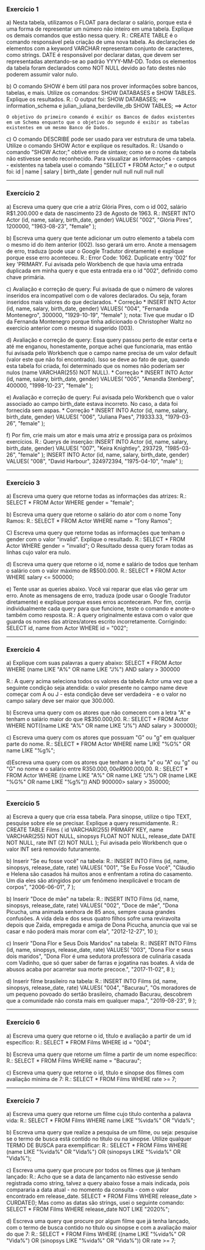 ### Exercício 1
a) Nesta tabela, utilizamos o FLOAT para declarar o salário, porque esta é uma forma de representar um número não inteiro em uma tabela. Explique os demais comandos que estão nessa query.
R.: CREATE TABLE é o comando responsável pela criação de uma nova tabela. 
    As declarações de elementos com a keyword VARCHAR representam conjunto de caracteres, como strings. 
    DATE é responsável por declarar datas, que devem ser representadas atentando-se ao padrão YYYY-MM-DD.
    Todos os elementos da tabela foram declarados como NOT NULL devido ao fato destes não poderem assumir valor nulo.

b) O comando SHOW é bem útil para nos prover informações sobre bancos, tabelas, e mais. Utilize os comandos: SHOW DATABASES e SHOW TABLES. Explique os resultados.
R.: O output foi:
        SHOW DATABASES; ==> information_schema e julian_juliana_berdeville_db
        SHOW TABLES; ==> Actor
        
    O objetivo do primeiro comando é exibir os Bancos de dados existentes em um Schema enquanto que o objetivo do segundo é exibir as tabelas existentes em um mesmo Banco de Dados.

c) O comando DESCRIBE pode ser usado para ver estrutura de uma tabela. Utilize o comando SHOW Actor e explique os resultados.
R.: Usando o comando "SHOW Actor;" obtive erro de sintaxe; como se o nome da tabela não estivesse sendo reconhecido. Para visualizar as informações - campos - existentes na tabela usei o comando "SELECT * FROM Actor;" e o output foi:
    id  |  name  |  salary  |  birth_date  |  gender
  null    null      null         null          null
  
 ---------------------------------------------------------------------------
 
### Exercício 2
a) Escreva uma query que crie a atriz Glória Pires, com o id 002, salário R$1.200.000 e data de nascimento 23 de Agosto de 1963.
R.: INSERT INTO Actor (id, name, salary, birth_date, gender)
    VALUES(
	        "002",
            "Glória Pires",
	        1200000,
            "1963-08-23",
            "female"
        );


b) Escreva uma query que tente adicionar um outro elemento a tabela com o mesmo id do item anterior (002). Isso gerará um erro. Anote a mensagem de erro, traduza (pode usar o Google Tradutor diretamente) e explique porque esse erro aconteceu.
R.: Error Code: 1062. Duplicate entry '002' for key 'PRIMARY.
    Fui avisada pelo Workbench de que havia uma entrada duplicada em minha query e que esta entrada era o id "002", definido como chave primária.
    
c) Avaliação e correção de query:
    Fui avisada de que o número de valores inseridos era incompatível com o de valores declarados. Ou seja, foram inseridos mais valores do que declarados.
        * Correção *
            INSERT INTO Actor (id, name, salary, birth_date, gender)
                    VALUES(
                            "004", 
                            "Fernanda Montenegro",
                            300000,
                            "1929-10-19", 
                            "female"
                        );
        nota: Tive que mudar o ID da Fernanda Montenegro porque tinha adicionado o Christopher Waltz no exercício anterior com o mesmo id sugerido (003).

d) Avaliação e correção de query:
    Essa query passou perto de estar certa e até me enganou, honestamente, porque achei que funcionaria, mas então fui avisada pelo Workbench que o campo name precisa de um valor default (valor este que não foi encontrado). Isso se deve ao fato de que, quando esta tabela foi criada, foi determinado que os nomes não poderiam ser nulos (name VARCHAR(255) NOT NULL). 
        * Correção *
            INSERT INTO Actor (id, name, salary, birth_date, gender)
                VALUES(
                        "005",
                        "Amandla Stenberg",
                        400000,
                        "1998-10-23", 
                        "female"
                    );
                    
e) Avaliação e correção de query:
    Fui avisada pelo Workbench que o valor associado ao campo birth_date estava incorreto. No caso, a data foi fornecida sem aspas. 
     * Correção *
     INSERT INTO Actor (id, name, salary, birth_date, gender)
            VALUES(
                    "006", 
                    "Juliana Paes",
                    719333.33,
                    "1979-03-26", 
                    "female"
                );
                
f) Por fim, crie mais um ator e mais uma atriz e prossiga para os próximos exercícios.
R.: Querys de inserção:
        INSERT INTO Actor (id, name, salary, birth_date, gender)
                VALUES(
	                    "007",
                        "Keira Knightley",
                        293729,
                        "1985-03-26",
                        "female"
                    );
        INSERT INTO Actor (id, name, salary, birth_date, gender)
                VALUES(
	                    "008",
                        "David Harbour",
                        324972394,
                        "1975-04-10",
                        "male"
                    );
                    
---------------------------------------------------------------------------

### Exercício 3
a) Escreva uma query que retorne todas as informações das atrizes:
R.: SELECT * FROM Actor WHERE gender = "female";

b) Escreva uma query que retorne o salário do ator com o nome Tony Ramos:
R.: SELECT * FROM Actor WHERE name = "Tony Ramos";

C) Escreva uma query que retorne todas as informações que tenham o gender com o valor "invalid". Explique o resultado.
R.: SELECT * FROM Actor WHERE gender = "invalid";
O Resultado dessa query foram todas as linhas cujo valor era nulo. 

d) Escreva uma query que retorne o id, nome e salário de todos que tenham o salário com o valor máximo de R$500.000.
R.: SELECT * FROM Actor WHERE salary <= 500000;

e) Tente usar as queries abaixo. Você vai reparar que elas vão gerar um erro. Anote as mensagens de erro, traduza (pode usar o Google Tradutor diretamente) e explique porque esses erros aconteceram. Por fim, corrija individualmente cada query para que funcione, teste o comando e anote-o também como resposta.
R.:  A query originalmente estava com o valor que guarda os nomes das atrizes/atores escrito incorretamente. Corrigindo:
SELECT id, name from Actor WHERE id = "002";
                    
---------------------------------------------------------------------------

### Exercício 4
a) Explique com suas palavras a query abaixo:
SELECT * FROM Actor
WHERE (name LIKE "A%" OR name LIKE "J%") AND salary > 300000

R.: A query acima seleciona todos os valores da tabela Actor uma vez que a seguinte condição seja atendida: o valor presente no campo name deve começar com A ou J - esta condição deve ser verdadeira - e o valor no campo salary deve ser maior que 300.000.

b) Escreva uma query com os atores que não comecem com a letra "A" e tenham o salário maior do que R$350.000,00.
R.: 
SELECT * FROM Actor
WHERE NOT((name LIKE "A%" OR name LIKE "J%") AND salary > 300000);

c) Escreva uma query com os atores que possuam "G" ou "g" em qualquer parte do nome. 
R.:
SELECT * FROM Actor
WHERE name LIKE "%G%" OR name LIKE "%g%";

d)Escreva uma query com os atores que tenham a lerta "a" ou "A" ou "g" ou "G" no nome e o salário entre R$350.000,00 e R$900.000,00.
R.: 
SELECT * FROM Actor
WHERE ((name LIKE "A%" OR name LIKE "J%") OR (name LIKE "%G%" OR name LIKE "%g%")) AND  900000> salary > 350000;
                    
---------------------------------------------------------------------------

### Exercício 5
a) Escreva a query que cria essa tabela. Para sinopse, utilize o tipo TEXT, pesquise sobre ele se precisar. Explique a query resumidamente.
R.:
    CREATE TABLE Films (
    id VARCHAR(255) PRIMARY KEY,
    name VARCHAR(255) NOT NULL,
    sinopsys FLOAT NOT NULL,
    release_date DATE NOT NULL,
    rate INT (2) NOT NULL
);
Fui avisada pelo Workbench que o valor INT será removido futuramente. 

b) Inserir "Se eu fosse você" na tabela:
R.:
INSERT INTO Films (id, name, sinopsys, release_date, rate)
VALUES(
	"001",
    "Se Eu Fosse Você",
    "Cláudio e Helena são casados há muitos anos e enfrentam a rotina do casamento. Um dia eles são atingidos por um fenômeno inexplicável e trocam de corpos",
    "2006-06-01",
    7
);

b) Inserir "Doce de mãe" na tabela:
R.:
INSERT INTO Films (id, name, sinopsys, release_date, rate)
VALUES(
	"002",
    "Doce de mãe",
    "Dona Picucha, uma animada senhora de 85 anos, sempre causa grandes confusões. A vida dela e dos seus quatro filhos sofre uma reviravolta depois que Zaida, empregada e amiga de Dona Picucha, anuncia que vai se casar e não poderá mais morar com ela",
    "2012-12-27",
    10
);

c) Inserir "Dona Flor e Seus Dois Maridos" na tabela:
R.:
INSERT INTO Films (id, name, sinopsys, release_date, rate)
VALUES(
	"003",
    "Dona Flor e seus dois maridos",
    "Dona Flor é uma sedutora professora de culinária casada com Vadinho, que só quer saber de farras e jogatina nas boates. A vida de abusos acaba por acarretar sua morte precoce.",
    "2017-11-02",
    8
);

d) Inserir filme brasileiro na tabela:
R.:
INSERT INTO Films (id, name, sinopsys, release_date, rate)
VALUES(
	"004",
    "Bacurau",
    "Os moradores de um pequeno povoado do sertão brasileiro, chamado Bacurau, descobrem que a comunidade não consta mais em qualquer mapa.",
    "2019-08-23",
    9
);
                    
---------------------------------------------------------------------------

### Exercício 6
a) Escreva uma query que retorne o id, título e avaliação a partir de um id específico:
R.:
SELECT * FROM Films WHERE id = "004";

b) Escreva uma query que retorne um filme a partir de um nome específico:
R.:
SELECT * FROM Films WHERE name = "Bacurau";

c) Escreva uma query que retorne o id, título e sinopse dos filmes com avaliação mínima de 7:
R.:
SELECT * FROM Films WHERE rate >= 7;
                    
---------------------------------------------------------------------------

### Exercício 7
a) Escreva uma query que retorne um filme cujo título contenha a palavra vida:
R.: 
SELECT * FROM Films WHERE name LIKE "%vida%" OR "Vida%";

b) Escreva uma query que realize a pesquisa de um filme, ou seja: pesquise se o termo de busca está contido no título ou na sinopse. Utilize qualquer TERMO DE BUSCA para exemplificar:
R.: 
SELECT * FROM Films 
WHERE (name LIKE "%vida%" OR "Vida%") OR (sinopsys LIKE "%vida%" OR "Vida%");

c) Escreva uma query que procure por todos os filmes que já tenham lançado:
R.:  Acho que se a data de lançamento não estivesse sendo registrada como string, talvez a query abaixo fosse a mais indicada, pois compararia a data atual - no momento da consulta - com o valor encontrado em release_date.
SELECT * FROM Films 
WHERE release_date > CURDATE();
Mas como as datas são strings, usei o seguinte comando:
SELECT * FROM Films 
WHERE release_date NOT LIKE "2020%";

d) Escreva uma query que procure por algum filme que já tenha lançado, com o termo de busca contido no título ou sinopse e com a avaliação maior do que 7:
R.:
SELECT * FROM Films 
WHERE ((name LIKE "%vida%" OR "Vida%") OR (sinopsys LIKE "%vida%" OR "Vida%")) OR rate >= 7;










